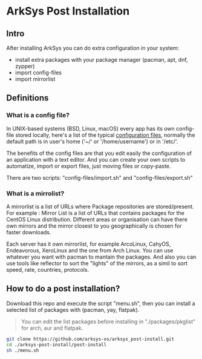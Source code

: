 # ArkSys Post Installation

## Intro

After installing ArkSys you can do extra configuration in your system:
- install extra packages with your package manager (pacman, apt, dnf, zypper)
- import config-files
- import mirrorlist

## Definitions

### What is a config file?
In UNIX-based systems (BSD, Linux, macOS) every app has its own config-file stored locally, here's a list of the typical [configuration files](./config-files/readme.md), normally the default path is in user's home ('~/' or '/home/username') or in '/etc/'. 

The benefits of the config files are that you edit easily the configuration of an application with a text editor. And you can create your own scripts to automatize, import or export files, just moving files or copy-paste.

There are two scripts: "config-files/import.sh" and "config-files/export.sh"

### What is a mirrolist?
A mirrorlist is a list of URLs where Package repositories are stored/present. For example : Mirror List is a list of URLs that contains packages for the CentOS Linux distribution. Different areas or organisation can have there own mirrors and the mirror closest to you geographically is chosen for faster downloads.

Each server has it own mirrorlist, for example ArcoLinux, CahyOS, Endeavorous, XeroLinux and the one from Arch Linux. You can use whatever you want with pacman to mantain the packages. And also you can use tools like reflector to sort the "lights" of the mirrors, as a simil to sort speed, rate, countries, protocols.

## How to do a post installation?
Download this repo and execute the script "menu.sh", then you can install a selected list of packages with (pacman, yay, flatpak).

> You can edit the list packages before installing in "./packages/pkglist" for arch, aur and flatpak.

```sh
git clone https://github.com/arksys-os/arksys_post-install.git
cd ./arksys-post-install/post-install
sh ./menu.sh
```
